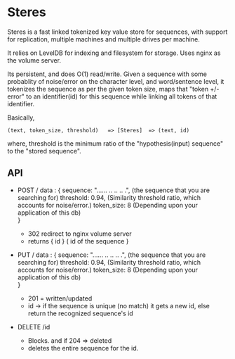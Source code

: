 
# Steres

Steres is a fast linked tokenized key value store for sequences, with support for replication, multiple machines and multiple drives per machine.

It relies on LevelDB for indexing and filesystem for storage. Uses nginx as the volume server.

Its persistent, and does O(1) read/write. 
Given a sequence with some probablity of noise/error on
the character level, and word/sentence level, it tokenizes 
the sequence as per the given token size, maps that "token +/- error" to 
an identifier(id) for this sequence while linking all tokens of that identifier. 


Basically,
```
(text, token_size, threshold)   => [Steres]  => (text, id) 
```
where, threshold is the minimum ratio of the "hypothesis(input) sequence" to the "stored sequence".

## API


- POST /
    data : {
        sequence: "...... .. .. .. .",   (the sequence that you are searching for)
        threshold: 0.94,                 (Similarity threshold ratio, which accounts for noise/error.)
        token_size: 8                    (Depending upon your application of this db)  
    }
    - 302 redirect to nginx volume server
    - returns { id } ( id of the sequence }

- PUT /
     data : {
        sequence: "...... .. .. .. .",   (the sequence that you are searching for)
        threshold: 0.94,                 (Similarity threshold ratio, which accounts for noise/error.)
        token_size: 8                    (Depending upon your application of this db)  
    }
    - 201 = written/updated 
    - id -> if the sequence is unique (no match) it gets a new id, else return the recognized sequence's id


- DELETE /id
    - Blocks. and if 204 => deleted
    - deletes the entire sequence for the id.
    


